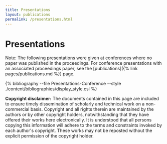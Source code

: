 ```yaml
---
title: Presentations
layout: publications
permalink: /presentations.html
---
```


# Presentations


Note: The following presentations were given at conferences where no paper was published in the proceedings. For conference presentations with an associated proceedings paper, see the [publications]({% link pages/publications.md %}) page.

{% bibliography --file Presentations-Conference --style ./content/bibliographies/display_style.csl %}
<br>

**Copyright disclaimer:** The documents contained in this page are included to ensure timely dissemination of scholarly and technical work on a non-commercial basis. Copyright and all rights therein are maintained by the authors or by other copyright holders, notwithstanding that they have offered their works here electronically. It is understood that all persons copying this information will adhere to the terms and constraints invoked by each author's copyright. These works may not be reposted without the explicit permission of the copyright holder.

